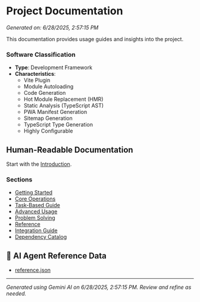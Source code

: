 # Project Documentation

*Generated on: 6/28/2025, 2:57:15 PM*

This documentation provides usage guides and insights into the project.

### Software Classification
- **Type**: Development Framework
- **Characteristics**: 
    - Vite Plugin
    - Module Autoloading
    - Code Generation
    - Hot Module Replacement (HMR)
    - Static Analysis (TypeScript AST)
    - PWA Manifest Generation
    - Sitemap Generation
    - TypeScript Type Generation
    - Highly Configurable

## Human-Readable Documentation

Start with the [Introduction](./usage/introduction.md).

### Sections
- [Getting Started](./usage/getting-started.md)
- [Core Operations](./usage/core-operations.md)
- [Task-Based Guide](./usage/task-based-guide.md)
- [Advanced Usage](./usage/advanced-usage.md)
- [Problem Solving](./usage/problem-solving.md)
- [Reference](./usage/reference.md)
- [Integration Guide](./usage/integration-guide.md)
- [Dependency Catalog](./usage/dependency-catalog.md)

## 🤖 AI Agent Reference Data

- [reference.json](./usage/agent-data/reference.json)



---
*Generated using Gemini AI on 6/28/2025, 2:57:15 PM. Review and refine as needed.*